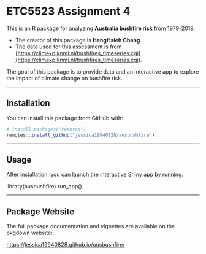 # ETC5523 Assignment 4

This is an R package for analyzing **Australia bushfire risk** from 1979-2019.

* The creator of this package is **HengHsieh Chang**.
* The data used for this assessment is from [https://climexp.knmi.nl/bushfires_timeseries.cgi](https://climexp.knmi.nl/bushfires_timeseries.cgi).

The goal of this package is to provide data and an interactive app to explore the impact of climate change on bushfire risk.

---

## Installation

You can install this package from GitHub with:

``` r
# install.packages("remotes")
remotes::install_github("jessica19940828/ausbushfire")
```
---

## Usage

After installation, you can launch the interactive Shiny app by running:

library(ausbushfire)
run_app()


---

## Package Website

The full package documentation and vignettes are available on the pkgdown website:

https://jessica19940828.github.io/ausbushfire/
